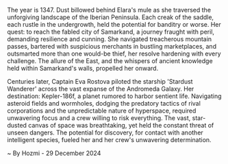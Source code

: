 
The year is 1347.  Dust billowed behind Elara's mule as she traversed the unforgiving landscape of the Iberian Peninsula.  Each creak of the saddle, each rustle in the undergrowth, held the potential for banditry or worse.  Her quest: to reach the fabled city of Samarkand, a journey fraught with peril, demanding resilience and cunning.  She navigated treacherous mountain passes, bartered with suspicious merchants in bustling marketplaces, and outsmarted more than one would-be thief, her resolve hardening with every challenge.  The allure of the East, and the whispers of ancient knowledge held within Samarkand's walls, propelled her onward.

Centuries later, Captain Eva Rostova piloted the starship 'Stardust Wanderer' across the vast expanse of the Andromeda Galaxy.  Her destination: Kepler-186f, a planet rumored to harbor sentient life.  Navigating asteroid fields and wormholes, dodging the predatory tactics of rival corporations and the unpredictable nature of hyperspace, required unwavering focus and a crew willing to risk everything.  The vast, star-dusted canvas of space was breathtaking, yet held the constant threat of unseen dangers.  The potential for discovery, for contact with another intelligent species, fueled her and her crew's unwavering determination.

~ By Hozmi - 29 December 2024
